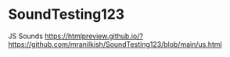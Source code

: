 # SoundTesting123
JS Sounds
https://htmlpreview.github.io/?https://github.com/mranilkish/SoundTesting123/blob/main/us.html
